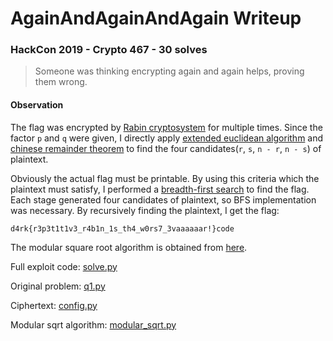 # AgainAndAgainAndAgain Writeup

### HackCon 2019 - Crypto 467 - 30 solves

> Someone was thinking encrypting again and again helps, proving them wrong.

#### Observation

The flag was encrypted by [Rabin cryptosystem](https://en.wikipedia.org/wiki/Rabin_cryptosystem) for multiple times. Since the factor `p` and `q` were given, I directly apply [extended euclidean algorithm](https://en.wikipedia.org/wiki/Extended_Euclidean_algorithm) and [chinese remainder theorem](https://en.wikipedia.org/wiki/Chinese_remainder_theorem) to find the four candidates(`r`, `s`, `n - r`, `n - s`) of plaintext.

Obviously the actual flag must be printable. By using this criteria which the plaintext must satisfy, I performed a [breadth-first search](https://en.wikipedia.org/wiki/Breadth-first_search) to find the flag. Each stage generated four candidates of plaintext, so BFS implementation was necessary. By recursively finding the plaintext, I get the flag:

```
d4rk{r3p3t1t1v3_r4b1n_1s_th4_w0rs7_3vaaaaaar!}code
```

The modular square root algorithm is obtained from [here](https://eli.thegreenplace.net/2009/03/07/computing-modular-square-roots-in-python).

Full exploit code: [solve.py](solve.py)

Original problem: [q1.py](q1.py)

Ciphertext: [config.py](config.py)

Modular sqrt algorithm: [modular_sqrt.py](modular_sqrt.py)
